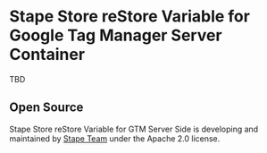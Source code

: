 # Stape Store reStore Variable for Google Tag Manager Server Container

TBD

## Open Source

Stape Store reStore Variable for GTM Server Side is developing and maintained by [Stape Team](https://stape.io/) under the Apache 2.0 license.
